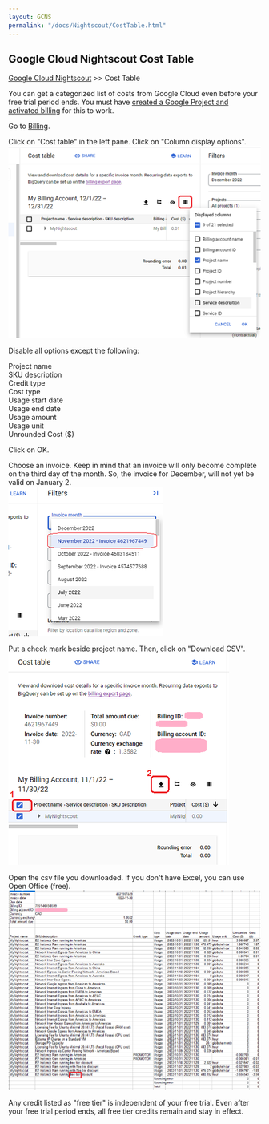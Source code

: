 ```yaml
---
layout: GCNS
permalink: "/docs/Nightscout/CostTable.html"
---
```


## Google Cloud Nightscout Cost Table
[Google Cloud Nightscout](./GoogleCloud) >> Cost Table  
  
You can get a categorized list of costs from Google Cloud even before your free trial period ends.  You must have [created a Google Project and activated billing](./NS_GCProject.md) for this to work.  
  
Go to [Billing](./Billing.md).  
  
Click on "Cost table" in the left pane.  Click on "Column display options".  
![](./images/ColDisOpt.png)  
  
Disable all options except the following:  
  
Project name  
SKU description  
Credit type  
Cost type  
Usage start date  
Usage end date  
Usage amount  
Usage unit  
Unrounded Cost ($)  
  
Click on OK.  
  
Choose an invoice.  Keep in mind that an invoice will only become complete on the third day of the month.  So, the invoice for December, will not yet be valid on January 2.  
![](./images/ChooseInvoice.png)  
  
Put a check mark beside project name.  Then, click on "Download CSV".  
![](./images/DL_Invoice.png)  
  
Open the csv file you downloaded.  If you don't have Excel, you can use Open Office (free).  
![](./images/CostTable.png)  
  
Any credit listed as "free tier" is independent of your free trial.  Even after your free trial period ends, all free tier credits remain and stay in effect.  
  
  
